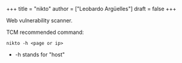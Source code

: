 +++
title = "nikto"
author = ["Leobardo Argüelles"]
draft = false
+++

Web vulnerability scanner.

TCM recommended command:

```shell
nikto -h <page or ip>
```

-   -h stands for "host"
